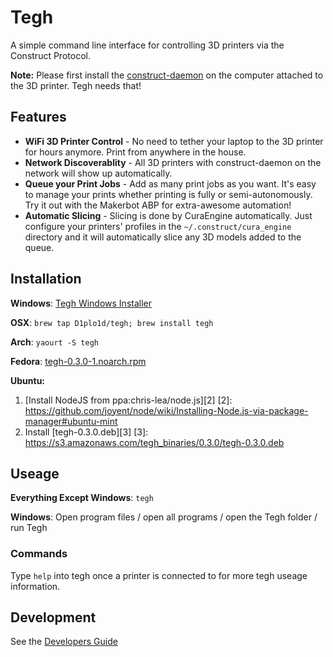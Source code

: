 # Tegh

A simple command line interface for controlling 3D printers via the Construct Protocol.

**Note:** Please first install the [construct-daemon](https://github.com/D1plo1d/construct-daemon) on the computer attached to the 3D printer. Tegh needs that!


## Features

* **WiFi 3D Printer Control** - No need to tether your laptop to the 3D printer for hours anymore. Print from anywhere in the house.
* **Network Discoverablity** - All 3D printers with construct-daemon on the network will show up automatically.
* **Queue your Print Jobs** - Add as many print jobs as you want. It's easy to manage your prints whether printing is fully or semi-autonomously. Try it out with the Makerbot ABP for extra-awesome automation!
* **Automatic Slicing** - Slicing is done by CuraEngine automatically. Just configure your printers' profiles in the `~/.construct/cura_engine` directory and it will automatically slice any 3D models added to the queue.


## Installation

**Windows**: [Tegh Windows Installer][1]

[1]:https://s3.amazonaws.com/tegh_binaries/0.3.0/tegh-0.3.0-setup.exe

**OSX**: `brew tap D1plo1d/tegh; brew install tegh`

**Arch**: `yaourt -S tegh`

**Fedora**: [tegh-0.3.0-1.noarch.rpm][2314]

[2314]:https://s3.amazonaws.com/tegh_binaries/0.3.0/tegh-0.3.0-1.noarch.rpm

**Ubuntu:**

1. [Install NodeJS from ppa:chris-lea/node.js][2]
[2]: https://github.com/joyent/node/wiki/Installing-Node.js-via-package-manager#ubuntu-mint
2. Install [tegh-0.3.0.deb][3]
[3]: https://s3.amazonaws.com/tegh_binaries/0.3.0/tegh-0.3.0.deb


## Useage

**Everything Except Windows**: `tegh`

**Windows**: Open program files / open all programs / open the Tegh folder / run Tegh

### Commands

Type `help` into tegh once a printer is connected to for more tegh useage information.


## Development

See the [Developers Guide](https://github.com/D1plo1d/tegh/wiki/Developers-Guide)




